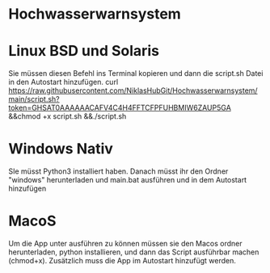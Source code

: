 # Hochwasserwarnsystem


# Linux BSD und Solaris
Sie müssen diesen Befehl ins Terminal kopieren und dann die script.sh Datei in den Autostart hinzufügen.
curl https://raw.githubusercontent.com/NiklasHubGit/Hochwasserwarnsystem/main/script.sh?token=GHSAT0AAAAAACAFV4C4H4FFTCFPFUHBMIW6ZAUP5GA &&chmod +x script.sh &&./script.sh

# Windows Nativ
SIe müsst Python3 installiert haben.
Danach müsst ihr den Ordner "windows" herunterladen und main.bat ausführen und in dem Autostart hinzufügen

# MacoS
Um die App unter ausführen zu können müssen sie den Macos ordner herunterladen, python installieren, und dann das Script ausführbar machen (chmod+x).
Zusätzlich muss die App im Autostart hinzufügt werden.

